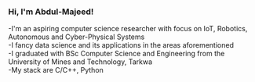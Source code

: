 ### Hi, I'm Abdul-Majeed!
-I'm an aspiring computer science researcher with focus on IoT, Robotics, Autonomous and Cyber-Physical Systems <br/>
-I fancy data science and its applications in the areas aforementioned <br/>
-I graduated with BSc Computer Science and Engineering from the University of Mines and Technology, Tarkwa<br/>
-My stack are C/C++, Python<br/>


